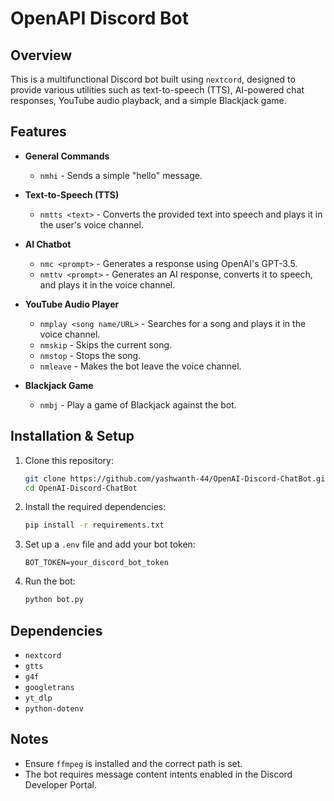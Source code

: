 # OpenAPI Discord Bot

## Overview

This is a multifunctional Discord bot built using `nextcord`, designed to provide various utilities such as text-to-speech (TTS), AI-powered chat responses, YouTube audio playback, and a simple Blackjack game.

## Features

- **General Commands**
  - `nmhi` - Sends a simple "hello" message.
    
- **Text-to-Speech (TTS)**
  - `nmtts <text>` - Converts the provided text into speech and plays it in the user's voice channel.
    
- **AI Chatbot**
  - `nmc <prompt>` - Generates a response using OpenAI's GPT-3.5.
  - `nmttv <prompt>` - Generates an AI response, converts it to speech, and plays it in the voice channel.
    
- **YouTube Audio Player**
  - `nmplay <song name/URL>` - Searches for a song and plays it in the voice channel.
  - `nmskip` - Skips the current song.
  - `nmstop` - Stops the song.
  - `nmleave` - Makes the bot leave the voice channel.
    
- **Blackjack Game**
  - `nmbj` - Play a game of Blackjack against the bot.

## Installation & Setup

1. Clone this repository:
   ```sh
   git clone https://github.com/yashwanth-44/OpenAI-Discord-ChatBot.git
   cd OpenAI-Discord-ChatBot
   ```
   
2. Install the required dependencies:
   ```sh
   pip install -r requirements.txt
   ```
   
3. Set up a `.env` file and add your bot token:
   ```env
   BOT_TOKEN=your_discord_bot_token
   ```
   
4. Run the bot:
   ```sh
   python bot.py
   ```

## Dependencies

- `nextcord`
- `gtts`
- `g4f`
- `googletrans`
- `yt_dlp`
- `python-dotenv`

## Notes

- Ensure `ffmpeg` is installed and the correct path is set.
- The bot requires message content intents enabled in the Discord Developer Portal.

